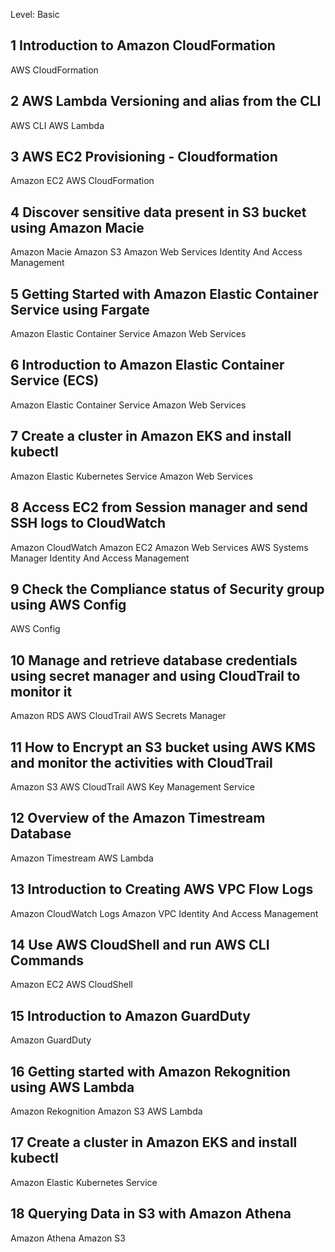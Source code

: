 Level: Basic 


## 1 Introduction to Amazon CloudFormation
AWS CloudFormation



## 2 AWS Lambda Versioning and alias from the CLI
AWS CLI
AWS Lambda


## 3 AWS EC2 Provisioning - Cloudformation
Amazon EC2
AWS CloudFormation



## 4 Discover sensitive data present in S3 bucket using Amazon Macie
Amazon Macie
Amazon S3
Amazon Web Services
Identity And Access Management



## 5 Getting Started with Amazon Elastic Container Service using Fargate
Amazon Elastic Container Service
Amazon Web Services



## 6 Introduction to Amazon Elastic Container Service (ECS)
Amazon Elastic Container Service
Amazon Web Services



## 7 Create a cluster in Amazon EKS and install kubectl

Amazon Elastic Kubernetes Service
Amazon Web Services



## 8 Access EC2 from Session manager and send SSH logs to CloudWatch

Amazon CloudWatch
Amazon EC2
Amazon Web Services
AWS Systems Manager
Identity And Access Management



## 9 Check the Compliance status of Security group using AWS Config
AWS Config


## 10 Manage and retrieve database credentials using secret manager and using CloudTrail to monitor it
Amazon RDS
AWS CloudTrail
AWS Secrets Manager


## 11 How to Encrypt an S3 bucket using AWS KMS and monitor the activities with CloudTrail
Amazon S3
AWS CloudTrail
AWS Key Management Service


## 12 Overview of the Amazon Timestream Database
Amazon Timestream
AWS Lambda


## 13 Introduction to Creating AWS VPC Flow Logs
Amazon CloudWatch Logs
Amazon VPC
Identity And Access Management


## 14 Use AWS CloudShell and run AWS CLI Commands
Amazon EC2
AWS CloudShell


## 15 Introduction to Amazon GuardDuty
Amazon GuardDuty


## 16 Getting started with Amazon Rekognition using AWS Lambda
Amazon Rekognition
Amazon S3
AWS Lambda


## 17 Create a cluster in Amazon EKS and install kubectl
Amazon Elastic Kubernetes Service



## 18 Querying Data in S3 with Amazon Athena
Amazon Athena
Amazon S3
